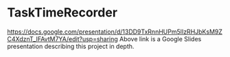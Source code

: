 # TaskTimeRecorder
https://docs.google.com/presentation/d/13DD9TxRnnHUPm5lIzRHJbKsM9ZC4XdznT_IFAvtM7YA/edit?usp=sharing
Above link is a Google Slides presentation describing this project in depth. 
